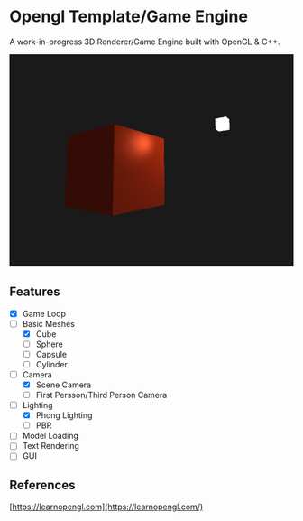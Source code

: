 # Opengl Template/Game Engine

A work-in-progress 3D Renderer/Game Engine built with OpenGL & C++.

![alt text](image.png)

## Features
- [x] Game Loop
- [ ] Basic Meshes
    - [x] Cube
    - [ ] Sphere
    - [ ] Capsule
    - [ ] Cylinder
- [ ] Camera
    - [x] Scene Camera
    - [ ] First Persson/Third Person Camera
- [ ] Lighting
    - [x] Phong Lighting
    - [ ] PBR
- [ ] Model Loading
- [ ] Text Rendering
- [ ] GUI

## References
[https://learnopengl.com](https://learnopengl.com/)